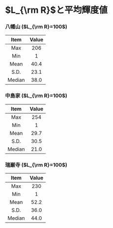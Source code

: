 # $L_{\rm R}$と平均輝度値

### 八幡山 ($L_{\rm R}=100$)
|Item|Value|
|:--:|:--:|
|Max|206|
|Min|1|
|Mean|40.4|
|S.D.|23.1|
|Median|38.0|
<!--
- Num of pixel values (<= 1) : 601
-->


### 中島家 ($L_{\rm R}=100$)
|Item|Value|
|:--:|:--:|
|Max|254|
|Min|1|
|Mean|29.7|
|S.D.|30.5|
|Median|21.0|
<!--
- Num of pixel values (<= 1) : 5295
-->



### 瑞巌寺 ($L_{\rm R}=100$)
|Item|Value|
|:--:|:--:|
|Max|230|
|Min|1|
|Mean|52.2|
|S.D.|36.0|
|Median|44.0|
<!--
- Num of pixel values (<= 1) : 1591
-->